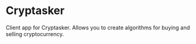 # Cryptasker
Client app for Cryptasker. Allows you to create algorithms for buying and selling cryptocurrency.

